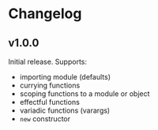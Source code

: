 # Changelog


## v1.0.0

Initial release. Supports:

- importing module (defaults)
- currying functions
- scoping functions to a module or object
- effectful functions
- variadic functions (varargs)
- `new` constructor
